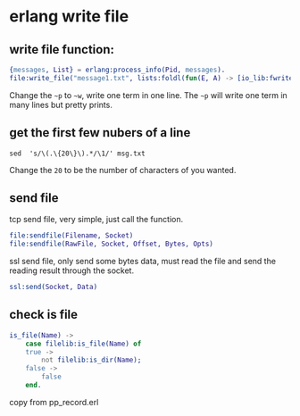 # erlang write file

## write file function:

``` erlang
{messages, List} = erlang:process_info(Pid, messages).
file:write_file("message1.txt", lists:foldl(fun(E, A) -> [io_lib:fwrite("~w~n",[E])|A]  end, io_lib:fwrite("~w~n", [hd(List)]), tl(List)), [append]).
```

Change the `~p` to `~w`, write one term in one line.
The `~p` will write one term in many lines but pretty prints.

## get the first few nubers of a line

``` shell
sed  's/\(.\{20\}\).*/\1/' msg.txt
```

Change the `20` to be the number of characters of you wanted.

## send file
tcp send file, very simple, just call the function.
``` erlang
file:sendfile(Filename, Socket)
file:sendfile(RawFile, Socket, Offset, Bytes, Opts)
```
ssl send file, only send some bytes data, must read the file and send the reading result through the socket.

``` erlang
ssl:send(Socket, Data)
```

## check is file

``` erlang
is_file(Name) ->
    case filelib:is_file(Name) of
	true ->
	    not filelib:is_dir(Name);
	false ->
	    false
    end.
```
copy from pp_record.erl
